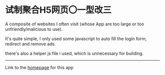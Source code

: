 # 试制聚合H5网页〇一型改三
A composite of websites I often visit (whose App are too large or too unfriendly/malicious to use).

It's quite simple, I only used some javascript to auto fill the login form, redirect and remove ads.

there's also a helper js file i used, which is  unnecessary for building.

---
Link to the [homepage](https://github.com/Theropod/FusionAPP-StartPage) for this app